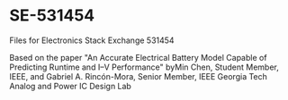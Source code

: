 # SE-531454
Files for Electronics Stack Exchange 531454

Based on the paper "An Accurate Electrical Battery Model Capable
of Predicting Runtime and I–V Performance" byMin Chen, Student Member, IEEE, and Gabriel A. Rincón-Mora, Senior Member, IEEE
Georgia Tech Analog and Power IC Design Lab


